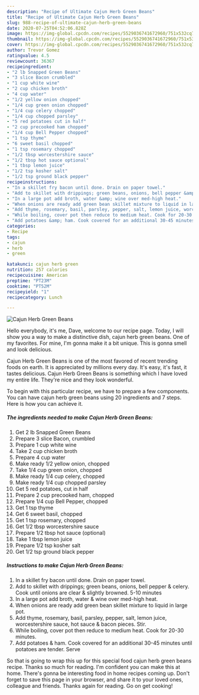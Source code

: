 ```yaml
---
description: "Recipe of Ultimate Cajun Herb Green Beans"
title: "Recipe of Ultimate Cajun Herb Green Beans"
slug: 988-recipe-of-ultimate-cajun-herb-green-beans
date: 2020-07-25T04:52:06.828Z
image: https://img-global.cpcdn.com/recipes/5529036741672960/751x532cq70/cajun-herb-green-beans-recipe-main-photo.jpg
thumbnail: https://img-global.cpcdn.com/recipes/5529036741672960/751x532cq70/cajun-herb-green-beans-recipe-main-photo.jpg
cover: https://img-global.cpcdn.com/recipes/5529036741672960/751x532cq70/cajun-herb-green-beans-recipe-main-photo.jpg
author: Trevor Gomez
ratingvalue: 4.5
reviewcount: 36367
recipeingredient:
- "2 lb Snapped Green Beans"
- "3 slice Bacon crumbled"
- "1 cup white wine"
- "2 cup chicken broth"
- "4 cup water"
- "1/2 yellow onion chopped"
- "1/4 cup green onion chopped"
- "1/4 cup celery chopped"
- "1/4 cup chopped parsley"
- "5 red potatoes cut in half"
- "2 cup precooked ham chopped"
- "1/4 cup Bell Pepper chopped"
- "1 tsp thyme"
- "6 sweet basil chopped"
- "1 tsp rosemary chopped"
- "1/2 tbsp worcestershire sauce"
- "1/2 tbsp hot sauce optional"
- "1 tbsp lemon juice"
- "1/2 tsp kosher salt"
- "1/2 tsp ground black pepper"
recipeinstructions:
- "In a skillet fry bacon until done. Drain on paper towel."
- "Add to skillet with drippings; green beans, onions, bell pepper &amp; celery. Cook until onions are clear &amp; slightly browned. 5-10 minutes"
- "In a large pot add broth, water &amp; wine over med-high heat."
- "When onions are ready add green bean skillet mixture to liquid in large pot."
- "Add thyme, rosemary, basil, parsley, pepper, salt, lemon juice, worcestershire sauce, hot sauce &amp; bacon pieces. Stir."
- "While boiling, cover pot then reduce to medium heat. Cook for 20-30 minutes."
- "Add potatoes &amp; ham. Cook covered for an additional 30-45 minutes until potatoes are tender. Serve"
categories:
- Recipe
tags:
- cajun
- herb
- green

katakunci: cajun herb green 
nutrition: 257 calories
recipecuisine: American
preptime: "PT23M"
cooktime: "PT52M"
recipeyield: "1"
recipecategory: Lunch

---
```



![Cajun Herb Green Beans](https://img-global.cpcdn.com/recipes/5529036741672960/751x532cq70/cajun-herb-green-beans-recipe-main-photo.jpg)

Hello everybody, it's me, Dave, welcome to our recipe page. Today, I will show you a way to make a distinctive dish, cajun herb green beans. One of my favorites. For mine, I'm gonna make it a bit unique. This is gonna smell and look delicious.



Cajun Herb Green Beans is one of the most favored of recent trending foods on earth. It is appreciated by millions every day. It's easy, it's fast, it tastes delicious. Cajun Herb Green Beans is something which I have loved my entire life. They're nice and they look wonderful.


To begin with this particular recipe, we have to prepare a few components. You can have cajun herb green beans using 20 ingredients and 7 steps. Here is how you can achieve it.

<!--inarticleads1-->

##### The ingredients needed to make Cajun Herb Green Beans:

1. Get 2 lb Snapped Green Beans
1. Prepare 3 slice Bacon, crumbled
1. Prepare 1 cup white wine
1. Take 2 cup chicken broth
1. Prepare 4 cup water
1. Make ready 1/2 yellow onion, chopped
1. Take 1/4 cup green onion, chopped
1. Make ready 1/4 cup celery, chopped
1. Make ready 1/4 cup chopped parsley
1. Get 5 red potatoes, cut in half
1. Prepare 2 cup precooked ham, chopped
1. Prepare 1/4 cup Bell Pepper, chopped
1. Get 1 tsp thyme
1. Get 6 sweet basil, chopped
1. Get 1 tsp rosemary, chopped
1. Get 1/2 tbsp worcestershire sauce
1. Prepare 1/2 tbsp hot sauce (optional)
1. Take 1 tbsp lemon juice
1. Prepare 1/2 tsp kosher salt
1. Get 1/2 tsp ground black pepper




<!--inarticleads2-->

##### Instructions to make Cajun Herb Green Beans:

1. In a skillet fry bacon until done. Drain on paper towel.
1. Add to skillet with drippings; green beans, onions, bell pepper &amp; celery. Cook until onions are clear &amp; slightly browned. 5-10 minutes
1. In a large pot add broth, water &amp; wine over med-high heat.
1. When onions are ready add green bean skillet mixture to liquid in large pot.
1. Add thyme, rosemary, basil, parsley, pepper, salt, lemon juice, worcestershire sauce, hot sauce &amp; bacon pieces. Stir.
1. While boiling, cover pot then reduce to medium heat. Cook for 20-30 minutes.
1. Add potatoes &amp; ham. Cook covered for an additional 30-45 minutes until potatoes are tender. Serve




So that is going to wrap this up for this special food cajun herb green beans recipe. Thanks so much for reading. I'm confident you can make this at home. There's gonna be interesting food in home recipes coming up. Don't forget to save this page in your browser, and share it to your loved ones, colleague and friends. Thanks again for reading. Go on get cooking!
